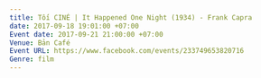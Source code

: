 ```yaml
---
title: Tối CINÉ | It Happened One Night (1934) - Frank Capra
date: 2017-09-18 19:01:00 +07:00
Event date: 2017-09-21 21:00:00 +07:00
Venue: Bản Café
Event URL: https://www.facebook.com/events/233749653820716
Genre: film
---
```


